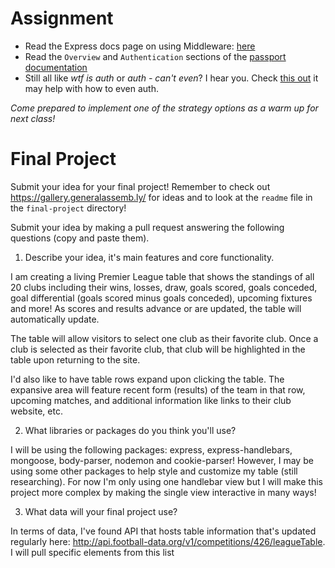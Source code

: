 # Assignment
- Read the Express docs page on using Middleware: [here](http://expressjs.com/en/guide/using-middleware.html)
- Read the `Overview` and `Authentication` sections of the [passport documentation](http://passportjs.org/docs)
- Still all like _wtf is auth_ or _auth - can't even_? I hear you. Check [this out](http://mherman.org/blog/2015/01/31/local-authentication-with-passport-and-express-4) it may help with how to even auth.

_Come prepared to implement one of the strategy options as a warm up for next class!_

# Final Project
Submit your idea for your final project! Remember to check out https://gallery.generalassemb.ly/ for ideas and to look at the `readme` file in the `final-project` directory!

Submit your idea by making a pull request answering the following questions (copy and paste them).



1. Describe your idea, it's main features and core functionality.

I am creating a living Premier League table that shows the standings of all 20 clubs including their wins, losses, draw, goals scored, goals conceded, goal differential (goals scored minus goals conceded), upcoming fixtures and more! As scores and results advance or are updated, the table will automatically update.

The table will allow visitors to select one club as their favorite club. Once a club is selected as their favorite club, that club will be highlighted in the table upon returning to the site.

I'd also like to have table rows expand upon clicking the table. The expansive area will feature recent form (results) of the team in that row, upcoming matches, and additional information like links to their club website, etc.



2. What libraries or packages do you think you'll use?

I will be using the following packages: express, express-handlebars, mongoose, body-parser, nodemon and cookie-parser! However, I may be using some other packages to help style and customize my table (still researching). For now I'm only using one handlebar view but I will make this project more complex by making the single view interactive in many ways!




3. What data will your final project use?

In terms of data, I've found API that hosts table information that's updated regularly here: http://api.football-data.org/v1/competitions/426/leagueTable. I will pull specific elements from this list
